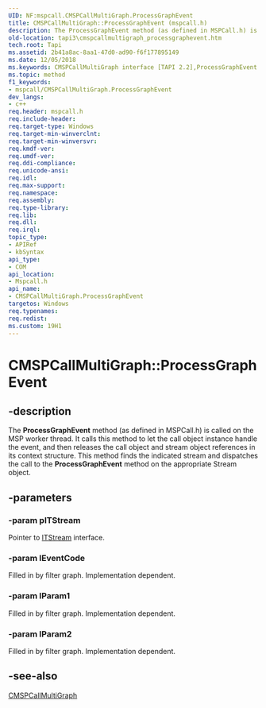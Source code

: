```yaml
---
UID: NF:mspcall.CMSPCallMultiGraph.ProcessGraphEvent
title: CMSPCallMultiGraph::ProcessGraphEvent (mspcall.h)
description: The ProcessGraphEvent method (as defined in MSPCall.h) is called on the MSP worker thread.
old-location: tapi3\cmspcallmultigraph_processgraphevent.htm
tech.root: Tapi
ms.assetid: 2b41a8ac-8aa1-47d0-ad90-f6f177895149
ms.date: 12/05/2018
ms.keywords: CMSPCallMultiGraph interface [TAPI 2.2],ProcessGraphEvent method, CMSPCallMultiGraph.ProcessGraphEvent, CMSPCallMultiGraph::ProcessGraphEvent, ProcessGraphEvent, ProcessGraphEvent method [TAPI 2.2], ProcessGraphEvent method [TAPI 2.2],CMSPCallMultiGraph interface, _tapi3_cmspcallmultigraph_processgraphevent, mspcall/CMSPCallMultiGraph::ProcessGraphEvent, tapi3.cmspcallmultigraph_processgraphevent
ms.topic: method
f1_keywords:
- mspcall/CMSPCallMultiGraph.ProcessGraphEvent
dev_langs:
- c++
req.header: mspcall.h
req.include-header: 
req.target-type: Windows
req.target-min-winverclnt: 
req.target-min-winversvr: 
req.kmdf-ver: 
req.umdf-ver: 
req.ddi-compliance: 
req.unicode-ansi: 
req.idl: 
req.max-support: 
req.namespace: 
req.assembly: 
req.type-library: 
req.lib: 
req.dll: 
req.irql: 
topic_type:
- APIRef
- kbSyntax
api_type:
- COM
api_location:
- Mspcall.h
api_name:
- CMSPCallMultiGraph.ProcessGraphEvent
targetos: Windows
req.typenames: 
req.redist: 
ms.custom: 19H1
---
```


# CMSPCallMultiGraph::ProcessGraphEvent


## -description


The <b>ProcessGraphEvent</b> method (as defined in MSPCall.h) is called on the MSP worker thread. It calls this method to let the call object instance handle the event, and then releases the call object and stream object references in its context structure. This method finds the indicated stream and dispatches the call to the 
<b>ProcessGraphEvent</b> method on the appropriate Stream object.


## -parameters




### -param pITStream

Pointer to 
<a href="https://docs.microsoft.com/windows/desktop/api/tapi3if/nn-tapi3if-itstream">ITStream</a> interface.


### -param lEventCode

Filled in by filter graph. Implementation dependent.


### -param lParam1

Filled in by filter graph. Implementation dependent.


### -param lParam2

Filled in by filter graph. Implementation dependent.


## -see-also




<a href="https://docs.microsoft.com/windows/desktop/api/mspcall/nl-mspcall-cmspcallmultigraph">CMSPCallMultiGraph</a>
 

 

